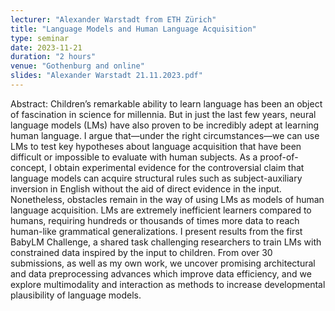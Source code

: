 ```yaml
---
lecturer: "Alexander Warstadt from ETH Zürich"
title: "Language Models and Human Language Acquisition"
type: seminar
date: 2023-11-21
duration: "2 hours"
venue: "Gothenburg and online"
slides: "Alexander Warstadt 21.11.2023.pdf"
---
```


Abstract:
Children’s remarkable ability to learn language has been an object of fascination in science for millennia. But in just the last few years, neural language models (LMs) have also proven to be incredibly adept at learning human language. I argue that—under the right circumstances—we can use LMs to test key hypotheses about language acquisition that have been difficult or impossible to evaluate with human subjects. As a proof-of-concept, I obtain experimental evidence for the controversial claim that language models can acquire structural rules such as subject-auxiliary inversion in English without the aid of direct evidence in the input. Nonetheless, obstacles remain in the way of using LMs as models of human language acquisition. LMs are extremely inefficient learners compared to humans, requiring hundreds or thousands of times more data to reach human-like grammatical generalizations. I present results from the first BabyLM Challenge, a shared task challenging researchers to train LMs with constrained data inspired by the input to children. From over 30 submissions, as well as my own work, we uncover promising architectural and data preprocessing advances which improve data efficiency, and we explore multimodality and interaction as methods to increase developmental plausibility of language models.
